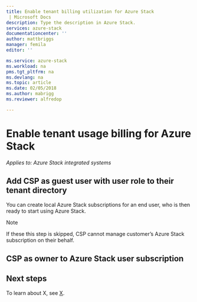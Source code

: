 ```yaml
---
title: Enable tenant billing utilization for Azure Stack
 | Microsoft Docs
description: Type the description in Azure Stack.
services: azure-stack
documentationcenter: ''
author: mattbriggs
manager: femila
editor: ''

ms.service: azure-stack
ms.workload: na
pms.tgt_pltfrm: na
ms.devlang: na
ms.topic: article
ms.date: 02/05/2018
ms.author: mabrigg
ms.reviewer: alfredop

---
```


# Enable tenant usage billing for Azure Stack

*Applies to: Azure Stack integrated systems*

## Add CSP as guest user with user role to their tenant directory

You can create local Azure Stack subscriptions for an end user, who is then ready to start using Azure Stack.

> [!Note]  
> If these this step is skipped, CSP cannot manage customer’s Azure Stack subscription on their behalf.

## CSP as owner to Azure Stack user subscription

## Next steps

To learn about X, see [X]().

